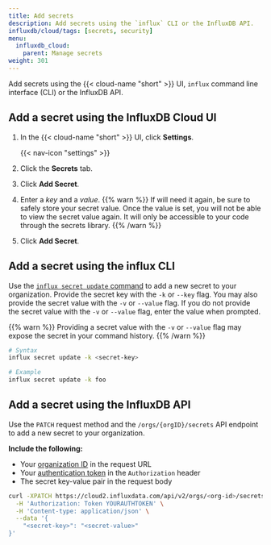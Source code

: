 ```yaml
---
title: Add secrets
description: Add secrets using the `influx` CLI or the InfluxDB API.
influxdb/cloud/tags: [secrets, security]
menu:
  influxdb_cloud:
    parent: Manage secrets
weight: 301
---
```


Add secrets using the {{< cloud-name "short" >}} UI, `influx` command line interface (CLI) or the InfluxDB API.

## Add a secret using the InfluxDB Cloud UI

1. In the {{< cloud-name "short" >}} UI, click **Settings**.

    {{< nav-icon "settings" >}}
2. Click the **Secrets** tab.
3. Click **Add Secret**.
4. Enter a *key* and a *value*.
   {{% warn %}}
If will need it again, be sure to safely store your secret value.
Once the value is set, you will not be able to view the secret value again.
It will only be accessible to your code through the secrets library.
   {{% /warn %}}
5. Click **Add Secret**.

## Add a secret using the influx CLI
Use the [`influx secret update` command](/influxdb/cloud/reference/cli/influx/secret/update/)
to add a new secret to your organization.
Provide the secret key with the `-k` or `--key` flag.
You may also provide the secret value with the `-v` or `--value` flag.
If you do not provide the secret value with the `-v` or `--value` flag,
enter the value when prompted.

{{% warn %}}
Providing a secret value with the `-v` or `--value` flag may expose the secret
in your command history.
{{% /warn %}}

```sh
# Syntax
influx secret update -k <secret-key>

# Example
influx secret update -k foo
```

## Add a secret using the InfluxDB API
Use the `PATCH` request method and the `/orgs/{orgID}/secrets` API endpoint to
add a new secret to your organization.

**Include the following:**

- Your [organization ID](/influxdb/cloud/organizations/view-orgs/#view-your-organization-id) in the request URL
- Your [authentication token](/influxdb/cloud/security/tokens/view-tokens/) in the `Authorization` header
- The secret key-value pair in the request body

<!-- -->
```sh
curl -XPATCH https://cloud2.influxdata.com/api/v2/orgs/<org-id>/secrets \
  -H 'Authorization: Token YOURAUTHTOKEN' \
  -H 'Content-type: application/json' \
  --data '{
	"<secret-key>": "<secret-value>"
}'
```
